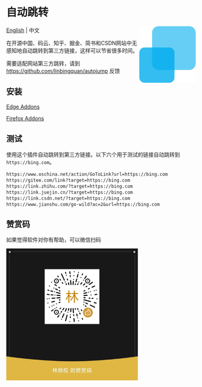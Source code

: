 # 自动跳转

<img align="right" src="./logo.svg" height="150px" alt="自动跳转" />

[English](./README.md) | 中文

在开源中国、码云、知乎、掘金、简书和CSDN网站中无感知地自动跳转到第三方链接，这样可以节省很多时间。

需要适配网站第三方跳转，请到 https://github.com/linbingquan/autojump 反馈

## 安装

[Edge Addons](https://microsoftedge.microsoft.com/addons/detail/autojump/kbhcphjkaedjlbkhaikmjidejkppmkih)

[Firefox Addons](https://addons.mozilla.org/zh-CN/firefox/addon/autojump/)

## 测试

使用这个插件自动跳转到第三方链接。以下六个用于测试的链接自动跳转到
`https://bing.com`。

```
https://www.oschina.net/action/GoToLink?url=https://bing.com
https://gitee.com/link?target=https://bing.com
https://link.zhihu.com/?target=https://bing.com
https://link.juejin.cn/?target=https://bing.com
https://link.csdn.net/?target=https://bing.com
https://www.jianshu.com/go-wild?ac=2&url=https://bing.com
```

## 赞赏码

如果觉得软件对你有帮助，可以微信扫码

<img src="appreciation-code.jpg" width="350px" alt="赞赏码" />
